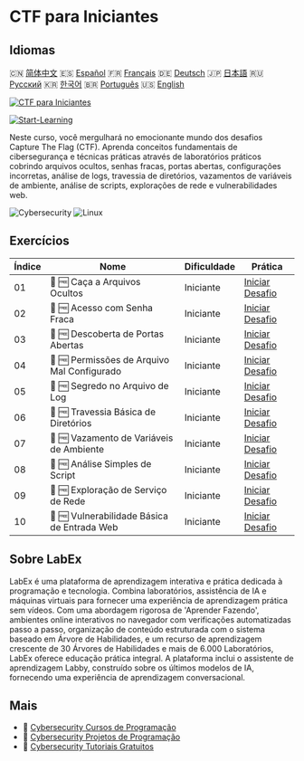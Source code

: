# CTF para Iniciantes

## Idiomas

🇨🇳 [简体中文](README_zh.md) 🇪🇸 [Español](README_es.md) 🇫🇷 [Français](README_fr.md) 🇩🇪 [Deutsch](README_de.md) 🇯🇵 [日本語](README_ja.md) 🇷🇺 [Русский](README_ru.md) 🇰🇷 [한국어](README_ko.md) 🇧🇷 [Português](README_pt.md) 🇺🇸 [English](README.md) 

[![CTF para Iniciantes](https://cover-creator.labex.io/ctf-for-beginners.png?lang=pt)](https://labex.io/pt/courses/ctf-for-beginners)

[![Start-Learning](https://img.shields.io/badge/Start-Learning-whitesmoke?style=for-the-badge)](https://labex.io/pt/courses/ctf-for-beginners)

Neste curso, você mergulhará no emocionante mundo dos desafios Capture The Flag (CTF). Aprenda conceitos fundamentais de cibersegurança e técnicas práticas através de laboratórios práticos cobrindo arquivos ocultos, senhas fracas, portas abertas, configurações incorretas, análise de logs, travessia de diretórios, vazamentos de variáveis de ambiente, análise de scripts, explorações de rede e vulnerabilidades web.

![Cybersecurity](https://img.shields.io/badge/Cybersecurity-whitesmoke?style=for-the-badge&logo=cybersecurity)
![Linux](https://img.shields.io/badge/Linux-whitesmoke?style=for-the-badge&logo=linux)


## Exercícios

|   Índice | Nome                                        | Dificuldade   | Prática                                                                                                            |
|----------|---------------------------------------------|---------------|--------------------------------------------------------------------------------------------------------------------|
|       01 | 🎯 🆓 Caça a Arquivos Ocultos               | Iniciante     | <a target='_blank' href='https://labex.io/pt/labs/linux-hidden-file-hunt-596219'>Iniciar Desafio</a>               |
|       02 | 🎯 🆓 Acesso com Senha Fraca                | Iniciante     | <a target='_blank' href='https://labex.io/pt/labs/linux-weak-password-access-596224'>Iniciar Desafio</a>           |
|       03 | 🎯 🆓 Descoberta de Portas Abertas          | Iniciante     | <a target='_blank' href='https://labex.io/pt/labs/linux-open-port-discovery-596222'>Iniciar Desafio</a>            |
|       04 | 🎯 🆓 Permissões de Arquivo Mal Configurado | Iniciante     | <a target='_blank' href='https://labex.io/pt/labs/linux-misconfigured-file-permissions-596218'>Iniciar Desafio</a> |
|       05 | 🎯 🆓 Segredo no Arquivo de Log             | Iniciante     | <a target='_blank' href='https://labex.io/pt/labs/linux-log-file-secret-596220'>Iniciar Desafio</a>                |
|       06 | 🎯 🆓 Travessia Básica de Diretórios        | Iniciante     | <a target='_blank' href='https://labex.io/pt/labs/linux-basic-directory-traversal-596215'>Iniciar Desafio</a>      |
|       07 | 🎯 🆓 Vazamento de Variáveis de Ambiente    | Iniciante     | <a target='_blank' href='https://labex.io/pt/labs/linux-environment-variable-leak-596217'>Iniciar Desafio</a>      |
|       08 | 🎯 🆓 Análise Simples de Script             | Iniciante     | <a target='_blank' href='https://labex.io/pt/labs/linux-simple-script-analysis-596223'>Iniciar Desafio</a>         |
|       09 | 🎯 🆓 Exploração de Serviço de Rede         | Iniciante     | <a target='_blank' href='https://labex.io/pt/labs/linux-network-service-exploit-596221'>Iniciar Desafio</a>        |
|       10 | 🎯 🆓 Vulnerabilidade Básica de Entrada Web | Iniciante     | <a target='_blank' href='https://labex.io/pt/labs/linux-basic-web-input-vulnerability-596216'>Iniciar Desafio</a>  |

## Sobre LabEx

LabEx é uma plataforma de aprendizagem interativa e prática dedicada à programação e tecnologia. Combina laboratórios, assistência de IA e máquinas virtuais para fornecer uma experiência de aprendizagem prática sem vídeos. Com uma abordagem rigorosa de 'Aprender Fazendo', ambientes online interativos no navegador com verificações automatizadas passo a passo, organização de conteúdo estruturada com o sistema baseado em Árvore de Habilidades, e um recurso de aprendizagem crescente de 30 Árvores de Habilidades e mais de 6.000 Laboratórios, LabEx oferece educação prática integral. A plataforma inclui o assistente de aprendizagem Labby, construído sobre os últimos modelos de IA, fornecendo uma experiência de aprendizagem conversacional.

## Mais

- 🔗 [Cybersecurity Cursos de Programação](https://github.com/labex-labs/awesome-programming-courses)
- 🔗 [Cybersecurity Projetos de Programação](https://github.com/labex-labs/awesome-programming-projects)
- 🔗 [Cybersecurity Tutoriais Gratuitos](https://github.com/labex-labs/cybersecurity-free-tutorials)

